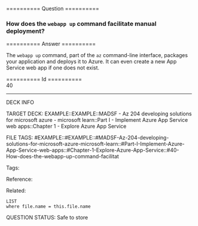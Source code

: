 ========== Question ==========  

### How does the `webapp up` command facilitate manual deployment?  

========== Answer ==========  

The `webapp up` command, part of the `az` command-line interface, packages your
application and deploys it to Azure. It can even create a new App Service web
app if one does not exist.

========== Id ==========  
40

---

DECK INFO

TARGET DECK: EXAMPLE::EXAMPLE::MADSF - Az 204 developing solutions for microsoft azure - microsoft learn::Part I - Implement Azure App Service web apps::Chapter 1 - Explore Azure App Service

FILE TAGS: #EXAMPLE::#EXAMPLE::#MADSF-Az-204-developing-solutions-for-microsoft-azure-microsoft-learn::#Part-I-Implement-Azure-App-Service-web-apps::#Chapter-1-Explore-Azure-App-Service::#40-How-does-the-webapp-up-command-facilitat

Tags:

Reference:

Related:

```dataview
LIST
where file.name = this.file.name
```

QUESTION STATUS: Safe to store

